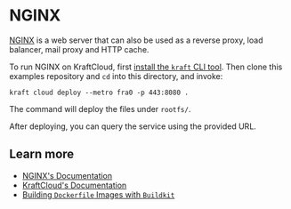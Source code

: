 # NGINX

[NGINX](https://www.nginx.com/) is a web server that can also be used as a reverse proxy, load balancer, mail proxy and HTTP cache.

To run NGINX on KraftCloud, first [install the `kraft` CLI tool](https://unikraft.org/docs/cli).
Then clone this examples repository and `cd` into this directory, and invoke:

```console
kraft cloud deploy --metro fra0 -p 443:8080 .
```

The command will deploy the files under `rootfs/`.

After deploying, you can query the service using the provided URL.

## Learn more

- [NGINX's Documentation](https://nginx.org/en/docs/)
- [KraftCloud's Documentation](https://docs.kraft.cloud)
- [Building `Dockerfile` Images with `Buildkit`](https://unikraft.org/guides/building-dockerfile-images-with-buildkit)
